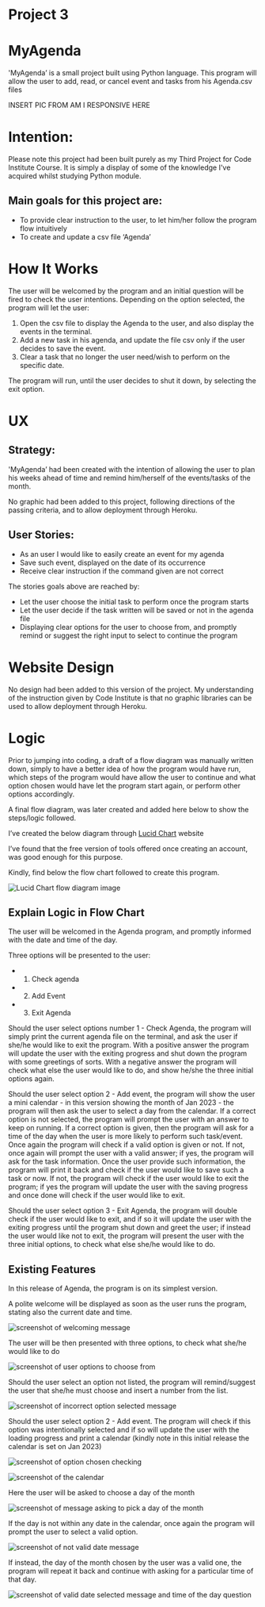 # Project 3
# MyAgenda

'MyAgenda’ is a small project built using Python language. This program will allow the user to add, read, or cancel event and tasks from his Agenda.csv files

INSERT PIC FROM AM I RESPONSIVE HERE

 

# Intention:

Please note this project had been built purely as my Third Project for Code Institute Course. It is simply a display of some of the knowledge I've acquired whilst studying Python module.

## Main goals for this project are: 
-	To provide clear instruction to the user, to let him/her follow the program flow intuitively
-	To create and update a csv file ‘Agenda’

# How It Works

The user will be welcomed by the program and an initial question will be fired to check the user intentions.
Depending on the option selected, the program will let the user:

 1) Open the csv file to display the Agenda to the user, and also display the events in the terminal.
 2) Add a new task in his agenda, and update the file csv only if the user decides to save the event.
 3) Clear a task that no longer the user need/wish to perform on the specific date.

The program will run, until the user decides to shut it down, by selecting the exit option.


# UX

## Strategy:

'MyAgenda’ had been created with the intention of allowing the user to plan his weeks ahead of time and remind him/herself of the events/tasks of the month.

No graphic had been added to this project, following directions of the passing criteria, and to allow deployment through Heroku.

## User Stories:

-	As an user I would like to easily create an event for my agenda
-	Save such event, displayed on the date of its occurrence
-	Receive clear instruction if the command given are not correct

The stories goals above are reached by:
-	Let the user choose the initial task to perform once the program starts
-	Let the user decide if the task written will be saved or not in the agenda file
-	Displaying clear options for the user to choose from, and promptly remind or suggest the right input to select to continue the program


# Website Design

No design had been added to this version of the project. My understanding of the instruction given by Code Institute is that no graphic libraries can be used to allow deployment through Heroku.


# Logic

Prior to jumping into coding, a draft of a flow diagram was manually written down, simply to have a better idea of how the program would have run, which steps of the program would have allow the user to continue and what option chosen would have let the program start again, or perform other options accordingly.

A final flow diagram, was later created and added here below to show the steps/logic followed. 

I’ve created the below diagram through [Lucid Chart](https://www.lucidchart.com/pages/) website 


I’ve found that the free version of tools offered once creating an account, was good enough for this purpose. 

Kindly, find below the flow chart followed to create this program.

![Lucid Chart flow diagram image](/assets/images/lucid_chart.png)


## Explain Logic in Flow Chart

The user will be welcomed in the Agenda program, and promptly informed with the date and time of the day.

Three options will be presented to the user: 
- 1) Check agenda
- 2) Add Event
- 3) Exit Agenda

Should the user select options number 1 - Check Agenda, the program will simply print the current agenda file on the terminal, and ask the user if she/he would like to exit the program. 
With a positive answer the program will update the user with the exiting progress and shut down the program with some greetings of sorts.
With a negative answer the program will check what else the user would like to do, and show he/she the three initial options again.

Should the user select option 2 - Add event, the program will show the user a mini calendar - in this version showing the month of Jan 2023 - the program will then ask the user to select a day from the calendar. If a correct option is not selected, the program will prompt the user with an answer to keep on running. If a correct option is given, then the program will ask for a time of the day when the user is more likely to perform such task/event. Once again the program will check if a valid option is given or not. If not, once again will prompt the user with a valid answer; if yes, the program will ask for the task information.
Once the user provide such information, the program will print it back and check if the user would like to save such a task or now. If not, the program will check if the user would like to exit the program; if yes the program will update the user with the saving progress and once done will check if the user would like to exit.

Should the user select option 3 - Exit Agenda, the program will double check if the user would like to exit, and if so it will update the user with the exiting progress until the program shut down and greet the user; if instead the user would like not to exit, the program will present the user with the three initial options, to check what else she/he would like to do. 


## Existing Features

In this release of Agenda, the program is on its simplest version.

A polite welcome will be displayed as soon as the user runs the program, stating also the current date and time.

![screenshot of welcoming message](/assets/images/welcoming.png)



The user will be then presented with three options, to check what she/he would like to do

![screenshot of user options to choose from](/assets/images/options.png)


Should the user select an option not listed, the program will remind/suggest the user that she/he must choose and insert a number from the list.

![screenshot of incorrect option selected message](/assets/images/invalid_option123.png)


Should the user select option 2 - Add event. The program will check if this option was intentionally selected and if so will update the user with the loading progress and print a calendar (kindly note in this initial release the calendar is set on Jan 2023)

![screenshot of option chosen checking](/assets/images/add_event_option.png)


![screenshot of the calendar](/assets/images/loading.png)


Here the user will be asked to choose a day of the month

![screenshot of message asking to pick a day of the month](/assets/images/choosing_day.png)

If the day is not within any date in the calendar, once again the program will prompt the user to select a valid option.

![screenshot of not valid date message](/assets/images/wrong_day.png)

If instead, the day of the month chosen by the user was a valid one, the program will repeat it back and continue with asking for a particular time of that day.

![screenshot of valid date selected message and time of the day question](/assets/images/repeat_chosen_day.png)